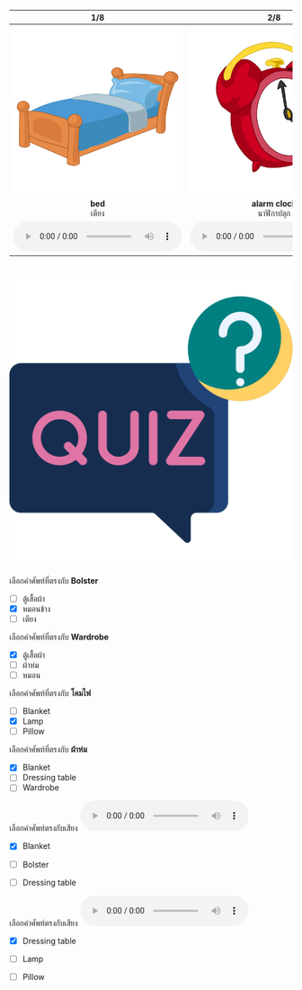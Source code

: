 <div class="carrousel">


|1/8|2/8|3/8|4/8|5/8|6/8|7/8|8/8|
| :----: | :----: | :----: | :----: | :----: | :----: | :----: | :----: |
|![](/media/img/bedroom__bed.svg)|![](/media/img/bedroom__alarm&#x20;clock.svg)|![](/media/img/bedroom__lamp.svg)|![](/media/img/bedroom__dressing&#x20;table.svg)|![](/media/img/bedroom__bolster.svg)|![](/media/img/bedroom__blanket.svg)|![](/media/img/bedroom__pillow.svg)|![](/media/img/bedroom__wardrobe.svg)|
|**bed**<br>เตียง|**alarm clock**<br>นาฬิกาปลุก|**lamp**<br>โคมไฟ|**dressing table**<br>โต๊ะแต่งตัว|**bolster**<br>หมอนข้าง|**blanket**<br>ผ้าห่ม|**pillow**<br>หมอน|**wardrobe**<br>ตู้เสื้อผ้า|
|![](/media/audio/bed.mp3)|![](/media/audio/alarm&#x20;clock.mp3)|![](/media/audio/lamp.mp3)|![](/media/audio/dressing&#x20;table.mp3)|![](/media/audio/bolster.mp3)|![](/media/audio/blanket.mp3)|![](/media/audio/pillow.mp3)|![](/media/audio/wardrobe.mp3)|

</div>



# ![icon](/media/icons/quiz.svg) 


 เลือกคำศัพท์ที่ตรงกับ **Bolster**
 - [ ] ตู้เสื้อผ้า
 - [x] หมอนข้าง
 - [ ] เตียง

 เลือกคำศัพท์ที่ตรงกับ **Wardrobe**
 - [x] ตู้เสื้อผ้า
 - [ ] ผ้าห่ม
 - [ ] หมอน

 เลือกคำศัพท์ที่ตรงกับ **โคมไฟ**
 - [ ] Blanket
 - [x] Lamp
 - [ ] Pillow

 เลือกคำศัพท์ที่ตรงกับ **ผ้าห่ม**
 - [x] Blanket
 - [ ] Dressing table
 - [ ] Wardrobe

เลือกคำศัพท์ตรงกับเสียง ![](/media/audio/blanket.mp3) 
 - [x] Blanket
 - [ ] Bolster
 - [ ] Dressing table


เลือกคำศัพท์ตรงกับเสียง ![](/media/audio/dressing&#x20;table.mp3) 
 - [x] Dressing table
 - [ ] Lamp
 - [ ] Pillow


